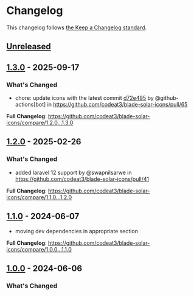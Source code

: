 # Changelog

This changelog follows [the Keep a Changelog standard](https://keepachangelog.com).

## [Unreleased](https://github.com/codeat3/blade-solar-icons/compare/1.3.0...HEAD)

## [1.3.0](https://github.com/codeat3/blade-solar-icons/compare/1.2.0...1.3.0) - 2025-09-17

### What's Changed

* chore: update icons with the latest commit [d72e495](https://github.com/iconify/icon-sets/commit/d72e495fb6ff898dab23db14b149e9861296240c) by @github-actions[bot] in https://github.com/codeat3/blade-solar-icons/pull/65

**Full Changelog**: https://github.com/codeat3/blade-solar-icons/compare/1.2.0...1.3.0

## [1.2.0](https://github.com/codeat3/blade-solar-icons/compare/1.1.0...1.2.0) - 2025-02-26

### What's Changed

* added laravel 12 support by @swapnilsarwe in https://github.com/codeat3/blade-solar-icons/pull/41

**Full Changelog**: https://github.com/codeat3/blade-solar-icons/compare/1.1.0...1.2.0

## [1.1.0](https://github.com/codeat3/blade-solar-icons/compare/1.0.0...1.1.0) - 2024-06-07

- moving dev dependencies in appropriate section

**Full Changelog**: https://github.com/codeat3/blade-solar-icons/compare/1.0.0...1.1.0

## [1.0.0](https://github.com/codeat3/blade-solar-icons/compare/1.0.0...1.0.0) - 2024-06-06

### What's Changed
